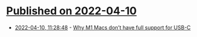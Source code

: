 # [Published on 2022-04-10](index.md)

* [2022-04-10, 11:28:48](https://news.ycombinator.com/item?id=30976160) - [Why M1 Macs don’t have full support for USB-C](https://eclecticlight.co/2022/04/10/last-week-on-my-mac-why-m1-macs-dont-have-full-support-for-usb-c/)
